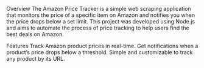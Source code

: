 Overview
The Amazon Price Tracker is a simple web scraping application that monitors the price of a specific item on Amazon and notifies you when the price drops below a set limit. This project was developed using Node.js and aims to automate the process of price tracking to help users find the best deals on Amazon.

Features
Track Amazon product prices in real-time.
Get notifications when a product’s price drops below a threshold.
Simple and customizable to track any product by its URL.
